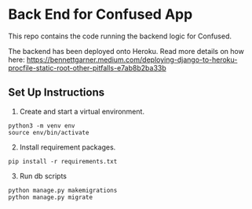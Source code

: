 # Back End for Confused App
This repo contains the code running the backend logic for Confused.

The backend has been deployed onto Heroku. Read more details on how here:
https://bennettgarner.medium.com/deploying-django-to-heroku-procfile-static-root-other-pitfalls-e7ab8b2ba33b

## Set Up Instructions
1. Create and start a virtual environment.
```
python3 -m venv env
source env/bin/activate
```

2. Install requirement packages.
```
pip install -r requirements.txt
```

3. Run db scripts
```
python manage.py makemigrations
python manage.py migrate
```
